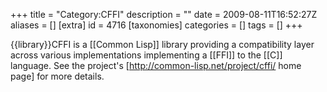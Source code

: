 +++
title = "Category:CFFI"
description = ""
date = 2009-08-11T16:52:27Z
aliases = []
[extra]
id = 4716
[taxonomies]
categories = []
tags = []
+++

{{library}}CFFI is a [[Common Lisp]] library providing a compatibility layer across various implementations implementing a [[FFI]] to the [[C]] language. See the project's [http://common-lisp.net/project/cffi/ home page] for more details.
